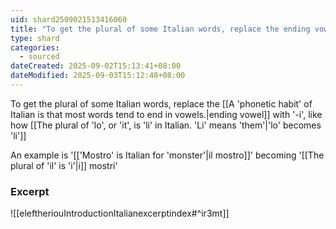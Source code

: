 ```yaml
---
uid: shard2509021513416060
title: "To get the plural of some Italian words, replace the ending vowel with '-i', like how 'lo' becomes 'li'"
type: shard
categories:
  - sourced
dateCreated: 2025-09-02T15:13:41+08:00
dateModified: 2025-09-03T15:12:48+08:00
---
```

To get the plural of some Italian words, replace the [[A 'phonetic habit' of Italian is that most words tend to end in vowels.|ending vowel]] with '-i', like how [[The plural of 'lo', or 'it', is 'li' in Italian. 'Li' means 'them'|'lo' becomes 'li']]

An example is '[['Mostro' is Italian for 'monster'|il mostro]]' becoming '[[The plural of 'il' is 'i'|i]] mostri'
### Excerpt
![[eleftheriouIntroductionItalianexcerptindex#^ir3mt]]